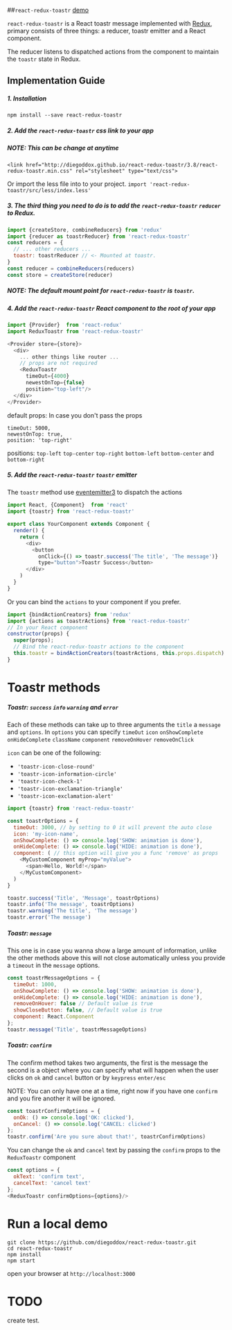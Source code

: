 ##`react-redux-toastr` [demo](http://diegoddox.github.io/react-redux-toastr/)

`react-redux-toastr` is a React toastr message implemented with [Redux](https://github.com/rackt/redux), primary consists of three things: a reducer, toastr emitter and a React component.

The reducer listens to dispatched actions from the component to maintain the `toastr` state in Redux.

## Implementation Guide

##### 1. Installation

`npm install --save react-redux-toastr`

##### 2. Add the `react-redux-toastr` css link to your app
##### NOTE: This can be change at anytime
```
<link href="http://diegoddox.github.io/react-redux-toastr/3.8/react-redux-toastr.min.css" rel="stylesheet" type="text/css">
```

Or import the less file into to your project.
`import 'react-redux-toastr/src/less/index.less'`

##### 3. The third thing you need to do is to add the `react-redux-toastr` `reducer` to Redux.

```javascript
import {createStore, combineReducers} from 'redux'
import {reducer as toastrReducer} from 'react-redux-toastr'
const reducers = {
  // ... other reducers ...
  toastr: toastrReducer // <- Mounted at toastr.
}
const reducer = combineReducers(reducers)
const store = createStore(reducer)
```

##### NOTE: The default mount point for `react-redux-toastr` is `toastr`.

##### 4. Add the `react-redux-toastr` React component to the root of your app

```javascript
import {Provider}  from 'react-redux'
import ReduxToastr from 'react-redux-toastr'

<Provider store={store}>
  <div>
    ... other things like router ...
    // props are not required
    <ReduxToastr
      timeOut={4000}
      newestOnTop={false}
      position="top-left"/>
  </div>
</Provider>
```

default props: In case you don't pass the props

```
timeOut: 5000,
newestOnTop: true,
position: 'top-right'
```

positions: `top-left` `top-center` `top-right`  `bottom-left` `bottom-center` and `bottom-right`

##### 5. Add the `react-redux-toastr`  `toastr` emitter
The `toastr` method use [eventemitter3](https://github.com/primus/eventemitter3) to dispatch the actions


```javascript
import React, {Component}  from 'react'
import {toastr} from 'react-redux-toastr'

export class YourComponent extends Component {
  render() {
    return (
      <div>
        <button
          onClick={() => toastr.success('The title', 'The message')}
          type="button">Toastr Success</button>
      </div>
    )
  }
}
```
Or you can bind the `actions` to your component if you prefer.

```javascript
import {bindActionCreators} from 'redux'
import {actions as toastrActions} from 'react-redux-toastr'
// In your React component
constructor(props) {
  super(props);
  // Bind the react-redux-toastr actions to the component
  this.toastr = bindActionCreators(toastrActions, this.props.dispatch)
}
```

# Toastr methods
##### Toastr: `success` `info` `warning` and `error`
Each of these methods can take up to three arguments the `title` a `message` and `options`.
In `options` you can specify `timeOut` `icon` `onShowComplete` `onHideComplete` `className` `component` `removeOnHover` `removeOnClick`

`icon` can be one of the following:
- `'toastr-icon-close-round'`
- `'toastr-icon-information-circle'`
- `'toastr-icon-check-1'`
- `'toastr-icon-exclamation-triangle'`
- `'toastr-icon-exclamation-alert'`


``` javascript
import {toastr} from 'react-redux-toastr'

const toastrOptions = {
  timeOut: 3000, // by setting to 0 it will prevent the auto close
  icon: 'my-icon-name',
  onShowComplete: () => console.log('SHOW: animation is done'),
  onHideComplete: () => console.log('HIDE: animation is done'),
  component: ( // this option will give you a func 'remove' as props
    <MyCustomComponent myProp="myValue">
      <span>Hello, World!</span>
    </MyCustomComponent>
  )
}

toastr.success('Title', 'Message', toastrOptions)
toastr.info('The message', toastrOptions)
toastr.warning('The title', 'The message')
toastr.error('The message')
```

##### Toastr: `message`
This one is in case you wanna show a large amount of information, unlike the other methods above this will not close automatically unless you provide a `timeout` in the `message` options.

```javascript
const toastrMessageOptions = {
  timeOut: 1000,
  onShowComplete: () => console.log('SHOW: animation is done'),
  onHideComplete: () => console.log('HIDE: animation is done'),
  removeOnHover: false // Default value is true 
  showCloseButton: false, // Default value is true 
  component: React.Component
};
toastr.message('Title', toastrMessageOptions)
```

##### Toastr: `confirm`
The confirm method takes two arguments, the first is the message the second is a object where you can specify what will happen when the user clicks on `ok` and `cancel` button or by `keypress` `enter/esc`

NOTE: You can only have one at a time, right now if you have one `confirm` and you fire another it will be ignored.

```javascript
const toastrConfirmOptions = {
  onOk: () => console.log('OK: clicked'),
  onCancel: () => console.log('CANCEL: clicked')
};
toastr.confirm('Are you sure about that!', toastrConfirmOptions)
```

You can change the `ok` and `cancel` text by passing the `confirm` props to the `ReduxToastr` component

```javascript
const options = {
  okText: 'confirm text',
  cancelText: 'cancel text'
};
<ReduxToastr confirmOptions={options}/>
```

# Run a local demo
```
git clone https://github.com/diegoddox/react-redux-toastr.git
cd react-redux-toastr
npm install
npm start
```
open your browser at `http://localhost:3000`

# TODO
create test.
